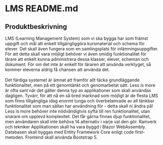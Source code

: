 <h1>LMS README.md</h1>
<h2>Produktbeskrivning</h2>
LMS (Learning Management System) som vi ska bygga har som främst uppgift och mål att enkelt tillgängliggöra kursmaterial och schema för elever. 
Det skall även fungera som en samlingsplats för inlämningsuppgifter. För att detta skall vara möjligt behöver vi även smidig funktionalitet för lärare att enkelt kunna administrera dessa klasser, elever, scheman och dokument. För om det inte är enkelt för läraren att använda verktyget, så kommer eleverna aldrig få chansen att använda det.<br><br>
Det färdiga systemet är ämnat att framför allt täcka grundläggande funktionalitet, men på ett genomtänkt och genomarbetat sätt. Less is more är ofta sant när det gäller denna typ av applikationer som skall användas dagligen. Tyvärr, för att nå en så bred marknad som möjligt är de flesta LMS som finns tillgängliga idag enormt tunga och överbelamrade av all tänkbar funktionalitet som man sällan har användning för - detta skall ni ändra på! Less is more behöver inte nödvändigtvis syfta till ren funktionalitet, utan snarare om upplevd komplexitet. Det får gärna finnas djup funktionalitet, men användaren skall inte behöva 14 alternativ i varje val den gör.
Ramverk och tekniker
Applikationen skall ha vara byggd i Blazor WebAssembly. Databasen skall byggas med Entity Framework Core enligt code first-metoden. Frontend skall använda Bootstrap 5.
